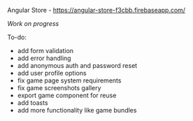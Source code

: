 Angular Store - https://angular-store-f3cbb.firebaseapp.com/

*Work on progress*

To-do:
- add form validation
- add error handling
- add anonymous auth and password reset
- add user profile options
- fix game page system requirements
- fix game screenshots gallery
- export game component for reuse
- add toasts
- add more functionality like game bundles
